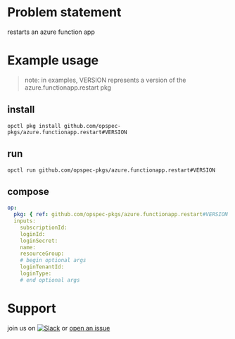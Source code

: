 # Problem statement
restarts an azure function app

# Example usage

> note: in examples, VERSION represents a version of the azure.functionapp.restart pkg

## install

```shell
opctl pkg install github.com/opspec-pkgs/azure.functionapp.restart#VERSION
```

## run

```
opctl run github.com/opspec-pkgs/azure.functionapp.restart#VERSION
```

## compose

```yaml
op:
  pkg: { ref: github.com/opspec-pkgs/azure.functionapp.restart#VERSION }
  inputs: 
    subscriptionId:
    loginId:
    loginSecret:
    name:
    resourceGroup:
    # begin optional args
    loginTenantId:
    loginType:
    # end optional args
```

# Support

join us on [![Slack](https://opspec-slackin.herokuapp.com/badge.svg)](https://opspec-slackin.herokuapp.com/)
or [open an issue](https://github.com/opspec-pkgs/azure.functionapp.restart/issues)
